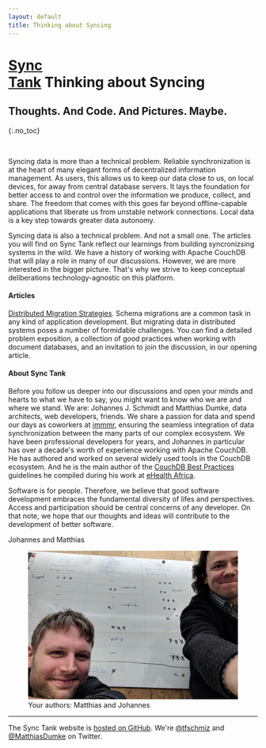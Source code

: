 ```yaml
---
layout: default
title: Thinking about Syncing
---
```


# [Sync<br/>Tank](/) Thinking about Syncing
## Thoughts. And Code. And Pictures. Maybe.
{:.no_toc}

&nbsp;

Syncing data is more than a technical problem. Reliable synchronization is at the heart of many elegant forms of decentralized information management. As users, this allows us to keep our data close to us, on local devices, for away from central database servers. It lays the foundation for better access to and control over the information we produce, collect, and share. The freedom that comes with this goes far beyond offline-capable applications that liberate us from unstable network connections. Local data is a key step towards greater data autonomy.

Syncing data is also a technical problem. And not a small one. The articles you will find on Sync Tank reflect our learnings from building syncronizsing systems in the wild. We have a history of working with Apache CouchDB that will play a role in many of our discussions. However, we are more interested in the bigger picture. That's why we strive to keep conceptual deliberations technology-agnostic on this platform.


#### Articles

[Distributed Migration Strategies](/distributed-migration-strategies/). Schema migrations are a common task in any kind of application development. But migrating data in distributed systems poses a number of formidable challenges. You can find a detailed problem exposition, a collection of good practices when working with document databases, and an invitation to join the discussion, in our opening article.


#### About Sync Tank

Before you follow us deeper into our discussions and open your minds and hearts to what we have to say, you might want to know who we are and where we stand. We are: Johannes J. Schmidt and Matthias Dumke, data architects, web developers, friends. We share a passion for data and spend our days as coworkers at [immmr](https://www.immmr.com), ensuring the seamless integration of data synchronization between the many parts of our complex ecosystem. We have been professional developers for years, and Johannes in particular has over a decade's worth of experience working with Apache CouchDB. He has authored and worked on several widely used tools in the CouchDB ecosystem. And he is the main author of the [CouchDB Best Practices](http://ehealthafrica.github.io/couchdb-best-practices/) guidelines he compiled during his work at [eHealth Africa](https://www.ehealthafrica.org/).

Software is for people. Therefore, we believe that good software development embraces the fundamental diversity of lifes and perspectives. Access and participation should be central concerns of any developer. On that note, we hope that our thoughts and ideas will contribute to the development of better software.




Johannes and Matthias


<figure>
  <img src="/images/authors.jpg" alt="The authors: Matthias and Johannes" />
  <figcaption>Your authors: Matthias and Johannes</figcaption>
</figure>

---

The Sync Tank website is [hosted on GitHub](https://github.com/jo/sync-tank). We're [@tfschmiz](https://twitter.com/tfschmiz) and [@MatthiasDumke](https://twitter.com/MatthiasDumke) on Twitter.
